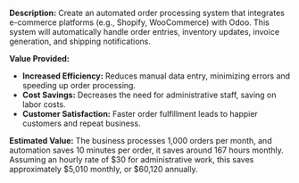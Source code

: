 **Description:**
Create an automated order processing system that integrates e-commerce platforms (e.g., Shopify, WooCommerce) with Odoo. This system will automatically handle order entries, inventory updates, invoice generation, and shipping notifications.

**Value Provided:**
- **Increased Efficiency:** Reduces manual data entry, minimizing errors and speeding up order processing.
- **Cost Savings:** Decreases the need for administrative staff, saving on labor costs.
- **Customer Satisfaction:** Faster order fulfillment leads to happier customers and repeat business.

**Estimated Value:**
The business processes 1,000 orders per month, and automation saves 10 minutes per order, it saves around 167 hours monthly. Assuming an hourly rate of $30 for administrative work, this saves approximately $5,010 monthly, or $60,120 annually.

